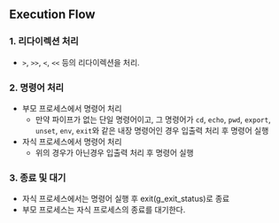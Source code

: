 ## Execution Flow

### 1. 리다이렉션 처리

- `>`, `>>`, `<`, `<<` 등의 리다이렉션을 처리.

### 2. 명령어 처리

- 부모 프로세스에서 명령어 처리
  - 만약 파이프가 없는 단일 명령어이고, 그 명령어가 `cd`, `echo`, `pwd`, `export`, `unset`, `env`, `exit`와 같은 내장 명령어인 경우 입출력 처리 후 명령어 실행
- 자식 프로세스에서 명령어 처리
  - 위의 경우가 아닌경우 입출력 처리 후 명령어 실행

### 3. 종료 및 대기

- 자식 프로세스에서는 명령어 실행 후 exit(g_exit_status)로 종료
- 부모 프로세스는 자식 프로세스의 종료를 대기한다.

